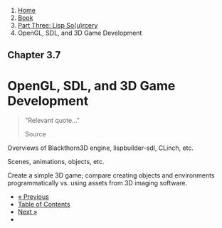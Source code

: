 <ol class="breadcrumb">
  <li><a href="/">Home</a></li>
  <li><a href="/book/">Book</a></li>
  <li><a href="/book/3-0-0-overview/">Part Three: Lisp So(u)rcery</a></li>
  <li class="active">OpenGL, SDL, and 3D Game Development</li>
</ol>

## Chapter 3.7

# OpenGL, SDL, and 3D Game Development

> "Relevant quote..."
> <footer>Source</footer>

Overviews of Blackthorn3D engine, lispbuilder-sdl, CLinch, etc.

Scenes, animations, objects, etc.

Create a simple 3D game; compare creating objects and environments programmatically vs. using assets from 3D imaging software.

<ul class="pager">
  <li class="previous"><a href="/book/3-06-0-graphics/">&laquo; Previous</a></li>
  <li><a href="/book/">Table of Contents</a></li>
  <li class="next"><a href="/book/3-08-0-audio/">Next &raquo;</a><li>
</ul>
